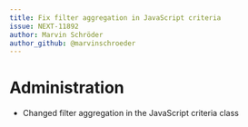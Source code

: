 ```yaml
---
title: Fix filter aggregation in JavaScript criteria
issue: NEXT-11892
author: Marvin Schröder
author_github: @marvinschroeder
---
```

# Administration
* Changed filter aggregation in the JavaScript criteria class
